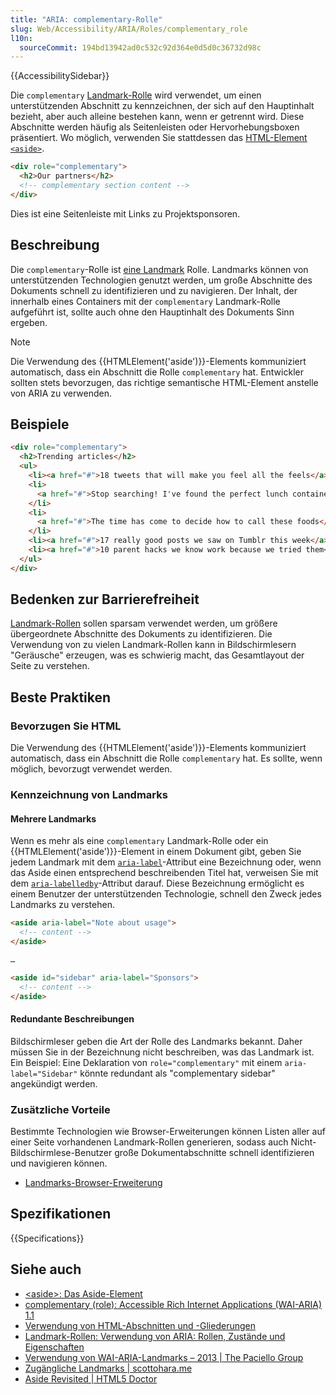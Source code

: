 ```yaml
---
title: "ARIA: complementary-Rolle"
slug: Web/Accessibility/ARIA/Roles/complementary_role
l10n:
  sourceCommit: 194bd13942ad0c532c92d364e0d5d0c36732d98c
---
```


{{AccessibilitySidebar}}

Die `complementary` [Landmark-Rolle](/de/docs/Web/Accessibility/ARIA/Roles#3._landmark_roles) wird verwendet, um einen unterstützenden Abschnitt zu kennzeichnen, der sich auf den Hauptinhalt bezieht, aber auch alleine bestehen kann, wenn er getrennt wird. Diese Abschnitte werden häufig als Seitenleisten oder Hervorhebungsboxen präsentiert. Wo möglich, verwenden Sie stattdessen das [HTML-Element `<aside>`](/de/docs/Web/HTML/Element/aside).

```html
<div role="complementary">
  <h2>Our partners</h2>
  <!-- complementary section content -->
</div>
```

Dies ist eine Seitenleiste mit Links zu Projektsponsoren.

## Beschreibung

Die `complementary`-Rolle ist [eine Landmark](/de/docs/Web/Accessibility/ARIA/ARIA_Techniques#landmark_roles) Rolle. Landmarks können von unterstützenden Technologien genutzt werden, um große Abschnitte des Dokuments schnell zu identifizieren und zu navigieren. Der Inhalt, der innerhalb eines Containers mit der `complementary` Landmark-Rolle aufgeführt ist, sollte auch ohne den Hauptinhalt des Dokuments Sinn ergeben.

> [!NOTE]
> Die Verwendung des {{HTMLElement('aside')}}-Elements kommuniziert automatisch, dass ein Abschnitt die Rolle `complementary` hat. Entwickler sollten stets bevorzugen, das richtige semantische HTML-Element anstelle von ARIA zu verwenden.

## Beispiele

```html
<div role="complementary">
  <h2>Trending articles</h2>
  <ul>
    <li><a href="#">18 tweets that will make you feel all the feels</a></li>
    <li>
      <a href="#">Stop searching! I've found the perfect lunch containers.</a>
    </li>
    <li>
      <a href="#">The time has come to decide how to call these foods</a>
    </li>
    <li><a href="#">17 really good posts we saw on Tumblr this week</a></li>
    <li><a href="#">10 parent hacks we know work because we tried them</a></li>
  </ul>
</div>
```

## Bedenken zur Barrierefreiheit

[Landmark-Rollen](/de/docs/Web/Accessibility/ARIA/ARIA_Techniques#landmark_roles) sollen sparsam verwendet werden, um größere übergeordnete Abschnitte des Dokuments zu identifizieren. Die Verwendung von zu vielen Landmark-Rollen kann in Bildschirmlesern "Geräusche" erzeugen, was es schwierig macht, das Gesamtlayout der Seite zu verstehen.

## Beste Praktiken

### Bevorzugen Sie HTML

Die Verwendung des {{HTMLElement('aside')}}-Elements kommuniziert automatisch, dass ein Abschnitt die Rolle `complementary` hat. Es sollte, wenn möglich, bevorzugt verwendet werden.

### Kennzeichnung von Landmarks

#### Mehrere Landmarks

Wenn es mehr als eine `complementary` Landmark-Rolle oder ein {{HTMLElement('aside')}}-Element in einem Dokument gibt, geben Sie jedem Landmark mit dem [`aria-label`](/de/docs/Web/Accessibility/ARIA/Attributes/aria-label)-Attribut eine Bezeichnung oder, wenn das Aside einen entsprechend beschreibenden Titel hat, verweisen Sie mit dem [`aria-labelledby`](/de/docs/Web/Accessibility/ARIA/Attributes/aria-labelledby)-Attribut darauf. Diese Bezeichnung ermöglicht es einem Benutzer der unterstützenden Technologie, schnell den Zweck jedes Landmarks zu verstehen.

```html
<aside aria-label="Note about usage">
  <!-- content -->
</aside>

…

<aside id="sidebar" aria-label="Sponsors">
  <!-- content -->
</aside>
```

#### Redundante Beschreibungen

Bildschirmleser geben die Art der Rolle des Landmarks bekannt. Daher müssen Sie in der Bezeichnung nicht beschreiben, was das Landmark ist. Ein Beispiel: Eine Deklaration von `role="complementary"` mit einem `aria-label="Sidebar"` könnte redundant als "complementary sidebar" angekündigt werden.

### Zusätzliche Vorteile

Bestimmte Technologien wie Browser-Erweiterungen können Listen aller auf einer Seite vorhandenen Landmark-Rollen generieren, sodass auch Nicht-Bildschirmlese-Benutzer große Dokumentabschnitte schnell identifizieren und navigieren können.

- [Landmarks-Browser-Erweiterung](https://matatk.agrip.org.uk/landmarks/)

## Spezifikationen

{{Specifications}}

## Siehe auch

- [\<aside>: Das Aside-Element](/de/docs/Web/HTML/Element/aside)
- [complementary (role): Accessible Rich Internet Applications (WAI-ARIA) 1.1](https://www.w3.org/TR/wai-aria/#complementary)
- [Verwendung von HTML-Abschnitten und -Gliederungen](/de/docs/Web/HTML/Element/Heading_Elements)
- [Landmark-Rollen: Verwendung von ARIA: Rollen, Zustände und Eigenschaften](/de/docs/Web/Accessibility/ARIA/ARIA_Techniques#landmark_roles)
- [Verwendung von WAI-ARIA-Landmarks – 2013 | The Paciello Group](https://www.tpgi.com/using-wai-aria-landmarks-2013/)
- [Zugängliche Landmarks | scottohara.me](https://www.scottohara.me/blog/2018/03/03/landmarks.html)
- [Aside Revisited | HTML5 Doctor](https://html5doctor.com/aside-revisited/)
